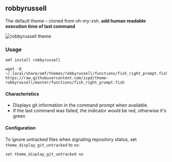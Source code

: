 ## robbyrussell

The default theme – cloned from oh-my-zsh. **add human readable execution time of last command**

![robbyrussell theme][screenshot]

### Usage
```fish
omf install robbyrussell

wget -O ~/.local/share/omf/themes/robbyrussell/functions/fish_right_prompt.fish https://raw.githubusercontent.com/icpd/theme-robbyrussell/master/functions/fish_right_prompt.fish
```

#### Characteristics

- Displays git information in the command prompt when available.
- If the last command was failed, the indicator would be red, otherwise it's
  green

#### Configuration

To ignore untracked files when signaling repository status, set
`theme_display_git_untracked` to `no`:

```fish
set theme_display_git_untracked no
```

[screenshot]: https://img-blog.csdnimg.cn/5091754d59c24b0e819e653666c0ef9b.png#pic_center
